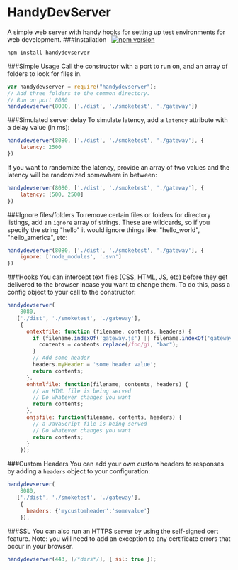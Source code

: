 HandyDevServer
===================
A simple web server with handy hooks for setting up test environments for web development.
###Installation &nbsp;  [![npm version](https://badge.fury.io/js/handydevserver.svg)](http://badge.fury.io/js/handydevserver)
```sh
npm install handydevserver
```
###Simple Usage
Call the constructor with a port to run on, and an array of folders to look for files in.
```javascript
var handydevserver = require("handydevserver");
// Add three folders to the common directory.
// Run on port 8080
handydevserver(8080, ['./dist', './smoketest', './gateway'])
```
###Simulated server delay
To simulate latency, add a ``latency`` attribute with a delay value (in ms):
```javascript
handydevserver(8080, ['./dist', './smoketest', './gateway'], {
    latency: 2500
})
```
If you want to randomize the latency, provide an array of two values and the latency will be randomized somewhere in between:
```javascript
handydevserver(8080, ['./dist', './smoketest', './gateway'], {
    latency: [500, 2500]
})
```
###Ignore files/folders
To remove certain files or folders for directory listings, add an ``ignore`` array of strings. These are wildcards, so if you specify the string "hello" it would ignore things like: "hello_world", "hello_america", etc:
```javascript
handydevserver(8080, ['./dist', './smoketest', './gateway'], {
    ignore: ['node_modules', '.svn']
})
```
###Hooks
You can intercept text files (CSS, HTML, JS, etc) before they get delivered to the browser incase you want to change them. To do this, pass a config object to your call to the constructor:
```javascript
handydevserver(
    8080,
   ['./dist', './smoketest', './gateway'],
    {
      ontextfile: function (filename, contents, headers) {
        if (filename.indexOf('gateway.js') || filename.indexOf('gateway.min.js')) {
          contents = contents.replace(/foo/gi, "bar");
        }
        // Add some header
        headers.myHeader = 'some header value';
        return contents;
      },
      onhtmlfile: function(filename, contents, headers) {
        // an HTML file is being served
        // Do whatever changes you want
        return contents;
      },
      onjsfile: function(filename, contents, headers) {
        // a JavaScript file is being served
        // Do whatever changes you want
        return contents;
      }
    });
```
###Custom Headers
You can add your own custom headers to responses by adding a ``headers`` object to your configuration:
```javascript
handydevserver(
    8080,
   ['./dist', './smoketest', './gateway'],
    {
      headers: {'mycustomheader':'somevalue'}
    });
```
###SSL
You can also run an HTTPS server by using the self-signed cert feature. Note: you will need to add an exception to any certificate errors that occur in your browser.
```javascript
handydevserver(443, [/*dirs*/], { ssl: true });
```